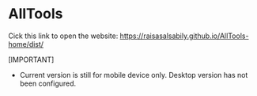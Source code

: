 # AllTools

Cick this link to open the website: https://raisasalsabily.github.io/AllTools-home/dist/

[IMPORTANT]
- Current version is still for mobile device only. Desktop version has not been configured.
